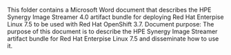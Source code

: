 This folder contains a Microsoft Word document that describes the HPE Synergy Image Streamer 4.0 artifact bundle for deploying Red Hat Enterpise Linux 7.5 to be used with Red Hat OpenShift 3.7. 
Document purpose: The purpose of this document is to describe the HPE Synergy Image Streamer artifact bundle for Red Hat Enterpise Linux 7.5 and disseminate how to use it. 
